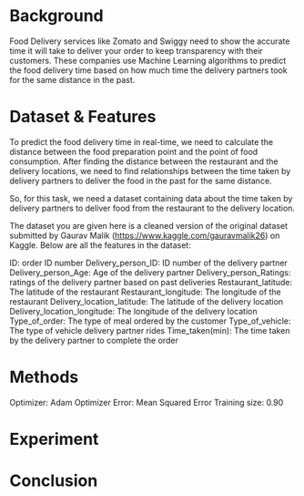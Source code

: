 # Background
Food Delivery services like Zomato and Swiggy need to show the accurate time it will take to deliver your order to keep transparency with their customers. These companies use Machine Learning algorithms to predict the food delivery time based on how much time the delivery partners took for the same distance in the past.

# Dataset & Features
To predict the food delivery time in real-time, we need to calculate the distance between the food preparation point and the point of food consumption. After finding the distance between the restaurant and the delivery locations, we need to find relationships between the time taken by delivery partners to deliver the food in the past for the same distance.

So, for this task, we need a dataset containing data about the time taken by delivery partners to deliver food from the restaurant to the delivery location.

The dataset you are given here is a cleaned version of the original dataset submitted by Gaurav Malik (https://www.kaggle.com/gauravmalik26) on Kaggle. Below are all the features in the dataset:

ID: order ID number 
Delivery_person_ID: ID number of the delivery partner
Delivery_person_Age: Age of the delivery partner
Delivery_person_Ratings: ratings of the delivery partner based on past deliveries
Restaurant_latitude: The latitude of the restaurant
Restaurant_longitude: The longitude of the restaurant
Delivery_location_latitude: The latitude of the delivery location
Delivery_location_longitude: The longitude of the delivery location
Type_of_order: The type of meal ordered by the customer
Type_of_vehicle: The type of vehicle delivery partner rides
Time_taken(min): The time taken by the delivery partner to complete the order

# Methods
Optimizer: Adam Optimizer
Error: Mean Squared Error
Training size: 0.90

# Experiment


# Conclusion